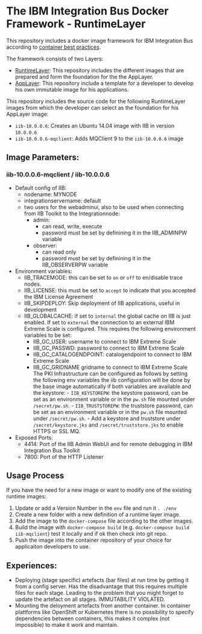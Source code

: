# The IBM Integration Bus Docker Framework - RuntimeLayer

This repository includes a docker image framework for IBM Integration Bus according to [container best practices](http://developers.redhat.com/blog/2016/02/24/10-things-to-avoid-in-docker-containers/).

The framework consists of two Layers:
  - [RuntimeLayer](https://github.com/dennisseidel/iib-bestpractice-runtimes): This repository includes the different images that are prepared and form the foundation for the the AppLayer.
  - [AppLayer](https://github.com/dennisseidel/iib-bestpractice-applications-template): This repository include a template for a developer to develop his own immutable image for his applications.

This repository includes the source code for the following RuntimeLayer images from which the developer can select as the foundation for his AppLayer image:
- `iib-10.0.0.6`: Creates an Ubuntu 14.04 image with IIB in version `10.0.0.6`
- `iib-10.0.0.6-mqclient`: Adds MQClient 9 to the `iib-10.0.0.6` image

## Image Parameters:

### iib-10.0.0.6-mqclient / iib-10.0.0.6

- Default config of IIB:
  - nodename: MYNODE
  - integrationservername: default
  - two users for the webadminui, also to be used when connecting from IIB Toolkit to the Integrationnode:
    - admin:
      - can read, write, execute
      - password must be set by definining it in the IIB_ADMINPW variable
    - observer:
      - can read only
      - password must be set by definining it in the IIB_OBSERVERPW variable
- Environment variables:
    - IIB_TRACEMODE: this can be set to `on` or `off` to en/disable trace nodes.
    - IIB_LICENSE: this must be set to `accept` to indicate that you accepted the IBM License Agreement
    - IIB_SKIPDEPLOY: Skip deployment of IIB applications, useful in development
    - IIB_GLOBALCACHE: if set to `internal` the global cache on IIB is just enabled. If set to `external` the connection to an external IBM Extreme Scale is configured. This requires the following environment variables to be set:
      - IIB_GC_USER: username to connect to IBM Extreme Scale
      - IIB_GC_PASSWD: password to connect to IBM Extreme Scale
      - IIB_GC_CATALOGENDPOINT: catalogendpoint to connect to IBM Extreme Scale
      - IIB_GC_GRIDNAME gridname to connect to IBM Extreme Scale
		The PKI Infrastructure can be configured as follows by setting the following env variables the iib configuration will be done by the base image automatically if both variables are available and the keystore:
			- `IIB_KEYSTOREPW`: the keystore password, can be set as an environment variable or in the `pw.sh` file mounted under `/secret/pw.sh`.
			- `IIB_TRUSTSTOREPW`: the truststore password, can be set as an environment variable or in the `pw.sh` file mounted under `/secret/pw.sh`.
			- Add a keystore and truststore under `/secret/keystore.jks` and `/secret/truststore.jks` to enable HTTPS or SSL MQ.
- Exposed Ports:
    - 4414: Port of the IIB Admin WebUi and for remote debugging in IBM Integration Bus Toolkit
    - 7800: Port of the HTTP Listener

## Usage Process
If you have the need for a new image or want to modify one of the existing runtime images:

1. Update or add a Version Number in the `env` file and run it `. ./env`
2. Create a new folder with a new definition of a runtime layer image.
3. Add the image to the `docker-compose` file according to the other images.
4. Build the image with `docker-compose build` (e.g. `docker-compose build iib-mqclient`) test it locally and if ok then check into git repo.
5. Push the image into the container repository of your choice for applicaiton developers to use.

## Experiences:
- Deploying (stage specific) artefacts (bar files) at run time by getting it from a config server. Has the disadvantage that this requires multiple files for each stage. Leading to the problem that you might forget to update the artefact on all stages. IMMUTABILITY VIOLATED.
- Mounting the deloyment artefacts from another container. In container plattforms like OpenShift or Kubernetes there is no possibility to specify dependencies between containers, this makes it complex (not impossible) to make it work and maintain.
